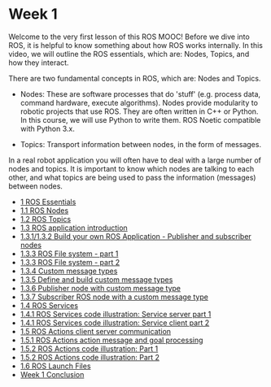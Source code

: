 # Week 1
Welcome to the very first lesson of this ROS MOOC! Before we dive into ROS, it is helpful to know something about how ROS works internally. In this video, we will outline the ROS essentials, which are: Nodes, Topics, and how they interact. 

There are two fundamental concepts in ROS, which are: Nodes and Topics. 

* Nodes:
    These are software processes that do 'stuff' (e.g. process data, command hardware, execute algorithms). Nodes provide modularity to robotic projects that use ROS. They are often written in C++ or Python. In this course, we will use Python to write them. ROS Noetic compatible with Python 3.x.

* Topics:
    Transport information between nodes, in the form of messages.

In a real robot application you will often have to deal with a large number of nodes and topics. It is important to know which nodes are talking to each other, and what topics are being used to pass the information (messages) between nodes.

* [1 ROS Essentials](https://youtu.be/0qUiBV94vL8)
* [1.1 ROS Nodes](https://youtu.be/eqNDKlW3nKM)
* [1.2 ROS Topics](https://youtu.be/45WNgtntZys)
* [1.3 ROS application introduction](https://youtu.be/ci5a4dSmHZY)
* [1.3.1/1.3.2 Build your own ROS Application - Publisher and subscriber nodes](https://youtu.be/gSTuuEykD4g)
* [1.3.3 ROS File system - part 1](https://youtu.be/bG3tDJV-I48)
* [1.3.3 ROS File system - part 2](https://youtu.be/5_I5ZYbbZKs)
* [1.3.4 Custom message types](https://youtu.be/-7iNb7la3Ls)
* [1.3.5 Define and build custom message types](https://youtu.be/5vwyfS7kM5k)
* [1.3.6 Publisher node with custom message type](https://youtu.be/rHnMmyPhnHo)
* [1.3.7 Subscriber ROS node with a custom message type](https://youtu.be/Za9uhhcJ9K8)
* [1.4 ROS Services](https://youtu.be/MVnXfGLQb-c)
* [1.4.1 ROS Services code illustration: Service server part 1](https://youtu.be/7kWdRwww8eE)
* [1.4.1 ROS Services code illustration: Service client part 2](https://youtu.be/ufoxhGzXvrQ)
* [1.5 ROS Actions client server communication](https://youtu.be/whDNzdOx2TI)
* [1.5.1 ROS Actions action message and goal processing](https://youtu.be/M1CI1QHQi1s)
* [1.5.2 ROS Actions code illustration: Part 1](https://youtu.be/NGHym4h7th8)
* [1.5.2 ROS Actions code illustration: Part 2](https://youtu.be/kY0FGTzusPA)
* [1.6 ROS Launch Files](https://youtu.be/Rpj2_FBLkwI)
* [Week 1 Conclusion](https://youtu.be/Pq36Evbqbi0)
